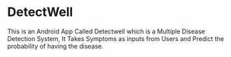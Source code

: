 # DetectWell
This is an Android App Called Detectwell which is a Multiple Disease Detection System, It Takes Symptoms as inputs from Users and Predict the probability of having the disease.
